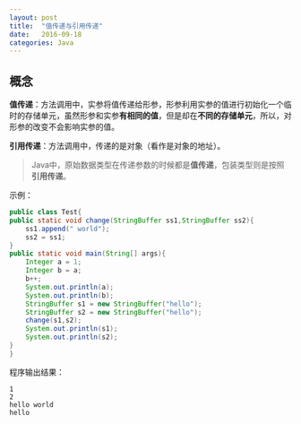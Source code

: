 ```yaml
---
layout: post
title:  "值传递与引用传递"
date:   2016-09-18 
categories: Java
---
```


## 概念

**值传递**：方法调用中，实参将值传递给形参，形参利用实参的值进行初始化一个临时的存储单元，虽然形参和实参**有相同的值**，但是却在**不同的存储单元**，所以，对形参的改变不会影响实参的值。

**引用传递**：方法调用中，传递的是对象（看作是对象的地址）。

> Java中，原始数据类型在传递参数的时候都是**值传递**，包装类型则是按照**引用传递**。

示例：



```java
public class Test{
public static void change(StringBuffer ss1,StringBuffer ss2){
    ss1.append(" world");
    ss2 = ss1;
}
public static void main(String[] args){
    Integer a = 1;
    Integer b = a;
    b++;
    System.out.println(a);
    System.out.println(b);
    StringBuffer s1 = new StringBuffer("hello");
    StringBuffer s2 = new StringBuffer("hello");
    change(s1,s2);
    System.out.println(s1);
    System.out.println(s2);
}
}
```



程序输出结果：



```
1
2
hello world
hello
```





